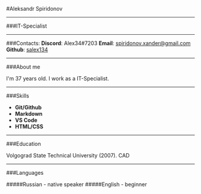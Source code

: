 #Aleksandr Spiridonov

***

###IT-Specialist

***

###Contacts:
**Discord**: Alex34#7203
**Email**: spiridonov.xander@gmail.com
**Github**: [salex134](https://github.com/salex134)

***

###About me

I'm 37 years old. I work as a IT-Specialist.

***

###Skills
+ **Git/Github**
+ **Markdown**
+ **VS Code**
+ **HTML/CSS**

***

###Education

Volgograd State Technical University (2007). CAD 

---

###Languages

#####Russian - native speaker
#####English - beginner